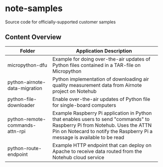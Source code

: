# note-samples
Source code for officially-supported customer samples
## Content Overview
|Folder|Application Description|
|------|-----------------------|
|micropython-dfu|Example for doing over-the-air updates of Python files contained in a TAR-file on Micropython|
|python-airnote-data-migration|Python implementation of downloading air quality measurement data from Airnote project on Notehub|
|python-file-downloader|Enable over-the-air updates of Python file for single-board computers|
|python-remote-commands-attn-rpi|Example Raspberry Pi application in Python that enables users to send "commands" to Raspberry Pi from Notehub.  Uses the ATTN Pin on Notecard to notify the Raspberry Pi a message is available to be read|
|python-route-endpoint|Example HTTP endpoint that can deploy on Apache to receive data routed from the Notehub cloud service|

